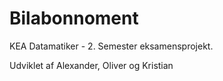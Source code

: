 # Bilabonnoment

KEA Datamatiker -  2. Semester eksamensprojekt.

Udviklet af Alexander, Oliver og Kristian

